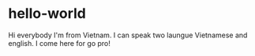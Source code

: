# hello-world
Hi everybody
  I'm from Vietnam. I can speak two laungue Vietnamese and english.
  I come here for go pro!
